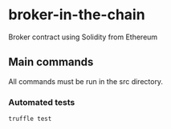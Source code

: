 # broker-in-the-chain
Broker contract using Solidity from Ethereum

## Main commands

All commands must be run in the src directory.

### Automated tests

```
truffle test
```
